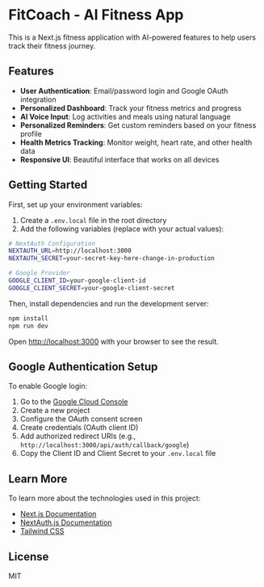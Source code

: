 # FitCoach - AI Fitness App

This is a Next.js fitness application with AI-powered features to help users track their fitness journey.

## Features

- **User Authentication**: Email/password login and Google OAuth integration
- **Personalized Dashboard**: Track your fitness metrics and progress
- **AI Voice Input**: Log activities and meals using natural language
- **Personalized Reminders**: Get custom reminders based on your fitness profile
- **Health Metrics Tracking**: Monitor weight, heart rate, and other health data
- **Responsive UI**: Beautiful interface that works on all devices

## Getting Started

First, set up your environment variables:

1. Create a `.env.local` file in the root directory
2. Add the following variables (replace with your actual values):

```bash
# NextAuth Configuration
NEXTAUTH_URL=http://localhost:3000
NEXTAUTH_SECRET=your-secret-key-here-change-in-production

# Google Provider 
GOOGLE_CLIENT_ID=your-google-client-id
GOOGLE_CLIENT_SECRET=your-google-client-secret
```

Then, install dependencies and run the development server:

```bash
npm install
npm run dev
```

Open [http://localhost:3000](http://localhost:3000) with your browser to see the result.

## Google Authentication Setup

To enable Google login:

1. Go to the [Google Cloud Console](https://console.cloud.google.com/)
2. Create a new project
3. Configure the OAuth consent screen
4. Create credentials (OAuth client ID)
5. Add authorized redirect URIs (e.g., `http://localhost:3000/api/auth/callback/google`)
6. Copy the Client ID and Client Secret to your `.env.local` file

## Learn More

To learn more about the technologies used in this project:

- [Next.js Documentation](https://nextjs.org/docs)
- [NextAuth.js Documentation](https://next-auth.js.org/)
- [Tailwind CSS](https://tailwindcss.com/docs)

## License

MIT
